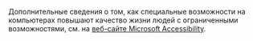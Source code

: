 Дополнительные сведения о том, как специальные возможности на компьютерах повышают качество жизни людей с ограниченными возможностями, см. на [веб-сайте Microsoft Accessibility](http://go.microsoft.com/fwlink/?LinkId=8431).

<!--HONumber=Oct16_HO1-->



